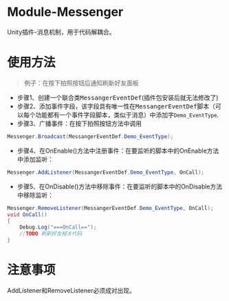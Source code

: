 # Module-Messenger
Unity插件-消息机制，用于代码解耦合。

# 使用方法

> 例子：在按下拍照按钮后通知刷新好友面板
- 步骤1、创建一个联合类<kbd>MessangerEventDef</kbd>(插件包安装后就无法修改了)
- 步骤2、添加事件字段，该字段具有唯一性在<kbd>MessangerEventDef</kbd>脚本（可以每个功能都有一个事件字段脚本，类似于消息）中添加字```Demo_EventType```.
- 步骤3、广播事件：在按下拍照按钮方法中调用
```csharp
Messenger.Broadcast(MessangerEventDef.Demo_EventType);
```
- 步骤4、在OnEnable()方法中注册事件：在要监听的脚本中的OnEnable方法中添加监听：
```csharp
Messenger.AddListener(MessangerEventDef.Demo_EventType, OnCall);
```
- 步骤5、在OnDisable()方法中移除事件：在要监听的脚本中的OnDisable方法中移除监听：
```csharp
Messenger.RemoveListener(MessangerEventDef.Demo_EventType, OnCall);
void OnCall()
{
	Debug.Log("===OnCall==");
	//TODO 刷新好友相关代码
}
```
# 注意事项
AddListener和RemoveListener必须成对出现。
